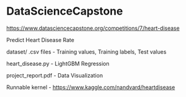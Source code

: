 # DataScienceCapstone
https://www.datasciencecapstone.org/competitions/7/heart-disease

Predict Heart Disease Rate

dataset/ .csv files - Training values, Training labels, Test values

heart_disease.py - LightGBM Regression

project_report.pdf - Data Visualization

Runnable kernel - https://www.kaggle.com/nandvard/heartdisease
